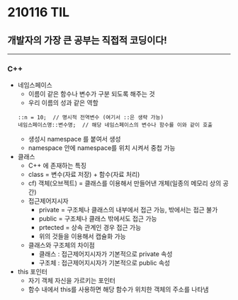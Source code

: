 # 210116 TIL
## 개발자의 가장 큰 공부는 직접적 코딩이다!
-----------------------
### C++
  * 네임스페이스 
      * 이름이 같은 함수나 변수가 구분 되도록 해주는 것
      * 우리 이름의 성과 같은 역할
      ```
      ::n = 10;  // 명시적 전역변수 (여기서 ::은 생략 가능)
      네임스페이스명::변수명;  // 해당 네임스페이스의 변수나 함수를 이와 같이 호출
      ```
      * 생성시 namespace 를 붙여서 생성
      * namespace 안에 namespace를 위치 시켜서 중첩 가능
  * 클래스 
      * C++ 에 존재하는 특징
      * class = 변수(자료 저장) + 함수(자료 처리)
      * cf) 객체(오브젝트) = 클래스를 이용해서 만들어낸 개체(일종의 메모리 상의 공간)
      * 접근제어지시자
        * private = 구조체나 클래스의 내부에서 접근 가능, 밖에서는 접근 불가
        * public = 구조체나 클래스 밖에서도 접근 가능
        * prtected = 상속 관계인 경우 접근 가능
        * 위의 것들을 이용해서 캡슐화 가능
      * 클래스와 구조체의 차이점 
        * 클래스 : 접근제어지시자가 기본적으로 private 속성
        * 구조체 : 접근제어지시자가 기본적으로 public 속성 
  * this 포인터
      * 자기 객체 자신을 가르키는 포인터
      * 함수 내에서 this를 사용하면 해당 함수가 위치한 객체의 주소를 나타냄
